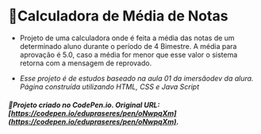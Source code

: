# 🧮Calculadora de Média de Notas

- Projeto de uma calculadora onde é feita a média das notas de um determinado aluno durante o período de 4 Bimestre.  A média para aprovação é 5.0, caso a média for menor que esse valor o sistema retorna com a mensagem de reprovado.

- *Esse projeto é de estudos baseado na aula 01 da imersãodev da alura.*
  *Página construída utilizando HTML, CSS e Java Script*

##### 📌Projeto criado no CodePen.io. Original URL: [https://codepen.io/edupraseres/pen/oNwpqXm](https://codepen.io/edupraseres/pen/oNwpqXm).
